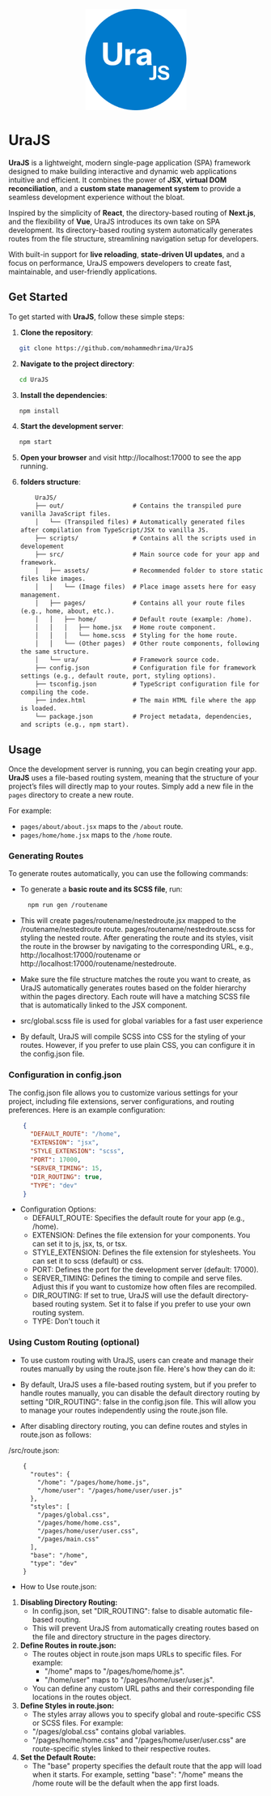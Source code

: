 <p align="center">
  <img src="./src/assets/logo.png" alt="Logo" width="200">
</p>

# UraJS

**UraJS** is a lightweight, modern single-page application (SPA) framework designed to make building interactive and dynamic web applications intuitive and efficient. It combines the power of **JSX**, **virtual DOM reconciliation**, and a **custom state management system** to provide a seamless development experience without the bloat.

Inspired by the simplicity of **React**, the directory-based routing of **Next.js**, and the flexibility of **Vue**, UraJS introduces its own take on SPA development. Its directory-based routing system automatically generates routes from the file structure, streamlining navigation setup for developers.

With built-in support for **live reloading**, **state-driven UI updates**, and a focus on performance, UraJS empowers developers to create fast, maintainable, and user-friendly applications.

## Get Started

To get started with **UraJS**, follow these simple steps:
1. **Clone the repository**:
```bash
   git clone https://github.com/mohammedhrima/UraJS
```
2. **Navigate to the project directory**:
```bash
   cd UraJS
```
3. **Install the dependencies**:
```bash
   npm install
```
4. **Start the development server**:
```bash
   npm start
```
5. **Open your browser** and visit http://localhost:17000 to see the app running.
6. **folders structure**:

    ```
        UraJS/
        ├── out/                   # Contains the transpiled pure vanilla JavaScript files.
        │   └── (Transpiled files) # Automatically generated files after compilation from TypeScript/JSX to vanilla JS.
        ├── scripts/               # Contains all the scripts used in developement
        ├── src/                   # Main source code for your app and framework.
        │   ├── assets/            # Recommended folder to store static files like images.
        │   │   └── (Image files)  # Place image assets here for easy management.
        │   ├── pages/             # Contains all your route files (e.g., home, about, etc.).
        │   │   ├── home/          # Default route (example: /home).
        │   │   │   ├── home.jsx   # Home route component.
        │   │   │   └── home.scss  # Styling for the home route.
        │   │   └── (Other pages)  # Other route components, following the same structure.
        │   └── ura/               # Framework source code.
        ├── config.json            # Configuration file for framework settings (e.g., default route, port, styling options).
        ├── tsconfig.json          # TypeScript configuration file for compiling the code.
        ├── index.html             # The main HTML file where the app is loaded.
        └── package.json           # Project metadata, dependencies, and scripts (e.g., npm start).
    
    ```
## Usage

Once the development server is running, you can begin creating your app. **UraJS** uses a file-based routing system, meaning that the structure of your project’s files will directly map to your routes. Simply add a new file in the `pages` directory to create a new route.

For example:
- `pages/about/about.jsx` maps to the `/about` route.
- `pages/home/home.jsx` maps to the `/home` route.

### Generating Routes
To generate routes automatically, you can use the following commands:
- To generate a **basic route and its SCSS file**, run:
    
    ```bash
      npm run gen /routename
    ```

+ This will create 
pages/routename/nestedroute.jsx mapped to the /routename/nestedroute route.
pages/routename/nestedroute.scss for styling the nested route.
After generating the route and its styles, visit the route in the browser by navigating to the corresponding URL, e.g., http://localhost:17000/routename or http://localhost:17000/routename/nestedroute.

+ Make sure the file structure matches the route you want to create, as UraJS automatically generates routes based on the folder hierarchy within the pages directory. Each route will have a matching SCSS file that is automatically linked to the JSX component.

+ src/global.scss file is used for global variables for a fast user experience

+ By default, UraJS will compile SCSS into CSS for the styling of your routes. However, if you prefer to use plain CSS, you can configure it in the config.json file.

### Configuration in config.json
The config.json file allows you to customize various settings for your project, including file extensions, server configurations, and routing preferences. Here is an example configuration:

```json
    {
      "DEFAULT_ROUTE": "/home",
      "EXTENSION": "jsx",
      "STYLE_EXTENSION": "scss",
      "PORT": 17000,
      "SERVER_TIMING": 15,
      "DIR_ROUTING": true,
      "TYPE": "dev"
    }
```

+ Configuration Options:
    + DEFAULT_ROUTE: Specifies the default route for your app (e.g., /home).
    + EXTENSION: Defines the file extension for your components. You can set it to js, jsx, ts, or tsx.
    + STYLE_EXTENSION: Defines the file extension for stylesheets. You can set it to scss (default) or css.
    + PORT: Defines the port for the development server (default: 17000).
    + SERVER_TIMING: Defines the timing to compile and serve files. Adjust this if you want to customize how often files are recompiled.
    + DIR_ROUTING: If set to true, UraJS will use the default directory-based routing system. Set it to false if you prefer to use your own routing system.
    + TYPE: Don't touch it


### Using Custom Routing (optional)
+ To use custom routing with UraJS, users can create and manage their routes manually by using the route.json file. Here's how they can do it:

+ By default, UraJS uses a file-based routing system, but if you prefer to handle routes manually, you can disable the default directory routing by setting "DIR_ROUTING": false in the config.json file. This will allow you to manage your routes independently using the route.json file.

+ After disabling directory routing, you can define routes and styles in route.json as follows:

/src/route.json:
```
    {
      "routes": {
        "/home": "/pages/home/home.js",
        "/home/user": "/pages/home/user/user.js"
      },
      "styles": [
        "/pages/global.css",
        "/pages/home/home.css",
        "/pages/home/user/user.css",
        "/pages/main.css"
      ],
      "base": "/home",
      "type": "dev"
    }
```
+ How to Use route.json:
1. **Disabling Directory Routing:**
    - In config.json, set "DIR_ROUTING": false to disable automatic file-based routing.
    - This will prevent UraJS from automatically creating routes based on the file and directory structure in the pages directory.
2. **Define Routes in route.json:**
    - The routes object in route.json maps URLs to specific files. For example:
         - "/home" maps to "/pages/home/home.js".
        - "/home/user" maps to "/pages/home/user/user.js".
    - You can define any custom URL paths and their corresponding file locations in the routes object.
3. **Define Styles in route.json:**
    - The styles array allows you to specify global and route-specific CSS or SCSS files. For example:
    -  "/pages/global.css" contains global variables.
    -  "/pages/home/home.css" and "/pages/home/user/user.css" are route-specific styles linked to their respective routes.
4. **Set the Default Route:**
    - The "base" property specifies the default route that the app will load when it starts. For example, setting "base": "/home" means the /home route will be the default when the app first loads.



































































